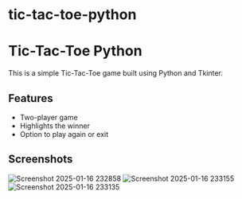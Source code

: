 # tic-tac-toe-python
# Tic-Tac-Toe Python

This is a simple Tic-Tac-Toe game built using Python and Tkinter.

## Features
- Two-player game
- Highlights the winner
- Option to play again or exit

## Screenshots
![Screenshot 2025-01-16 232858](https://github.com/user-attachments/assets/a0ebce0a-3f68-4181-9da9-4a0a61b3ec4a)
![Screenshot 2025-01-16 233155](https://github.com/user-attachments/assets/a9b760c0-3011-4eb4-bd8f-7ba180a759e7)
![Screenshot 2025-01-16 233135](https://github.com/user-attachments/assets/80e4b5e4-502f-4c36-9c6d-33602051f814)
